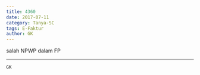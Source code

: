 ```yaml
---
title: 4360
date: 2017-07-11
category: Tanya-SC
tags: E-Faktur
author: GK
---
```


salah NPWP dalam FP

---



`GK`
